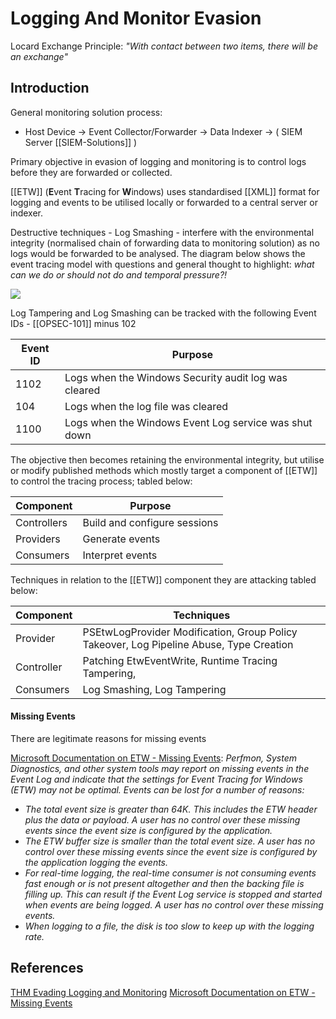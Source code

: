 # Logging And Monitor Evasion

Locard Exchange Principle: *"With contact between two items, there will be an exchange"*

## Introduction

General monitoring solution process:
- Host Device -> Event Collector/Forwarder -> Data Indexer -> ( SIEM Server [[SIEM-Solutions]] )

Primary objective in evasion of logging and monitoring is to control logs before they are forwarded or collected. 

[[ETW]] (**E**vent **T**racing for **W**indows) uses standardised [[XML]] format for logging and events to be utilised locally or forwarded to a central server or indexer. 

Destructive techniques - Log Smashing - interfere with the environmental integrity (normalised chain of forwarding data to monitoring solution) as no logs would be forwarded to be analysed. The diagram below shows the event tracing model with questions and general thought to highlight: *what can we do or should not do and temporal pressure?!*

![](mseetwlogevasiondeface.png)

Log Tampering and Log Smashing can be tracked with the following Event IDs - [[OPSEC-101]] minus 102

|**Event ID**|**Purpose**|
|---|---|
|1102|Logs when the Windows Security audit log was cleared|
|104|Logs when the log file was cleared|
|1100|Logs when the Windows Event Log service was shut down|

The objective then becomes retaining the environmental integrity, but utilise or modify published methods which mostly target a component of [[ETW]] to control the tracing process; tabled below: 

|**Component**|**Purpose**|
|---|---|
|Controllers|Build and configure sessions|
|Providers|Generate events|
|Consumers|Interpret events|

Techniques in relation to the [[ETW]] component they are attacking tabled below:

|**Component**|**Techniques**|
|---|---|
|Provider|PSEtwLogProvider Modification, Group Policy Takeover, Log Pipeline Abuse, Type Creation|
|Controller|Patching EtwEventWrite, Runtime Tracing Tampering,|
|Consumers|Log Smashing, Log Tampering|

#### Missing Events

There are legitimate reasons for missing events

[Microsoft Documentation on ETW - Missing Events](https://learn.microsoft.com/en-us/windows/win32/etw/about-event-tracing#missing-events): 
*Perfmon, System Diagnostics, and other system tools may report on missing events in the Event Log and indicate that the settings for Event Tracing for Windows (ETW) may not be optimal. Events can be lost for a number of reasons:*
- *The total event size is greater than 64K. This includes the ETW header plus the data or payload. A user has no control over these missing events since the event size is configured by the application.*
- *The ETW buffer size is smaller than the total event size. A user has no control over these missing events since the event size is configured by the application logging the events.*
- *For real-time logging, the real-time consumer is not consuming events fast enough or is not present altogether and then the backing file is filling up. This can result if the Event Log service is stopped and started when events are being logged. A user has no control over these missing events.*
- *When logging to a file, the disk is too slow to keep up with the logging rate.*



## References

[THM Evading Logging and Monitoring](https://tryhackme.com/room/monitoringevasion)
[Microsoft Documentation on ETW - Missing Events](https://learn.microsoft.com/en-us/windows/win32/etw/about-event-tracing#missing-events)